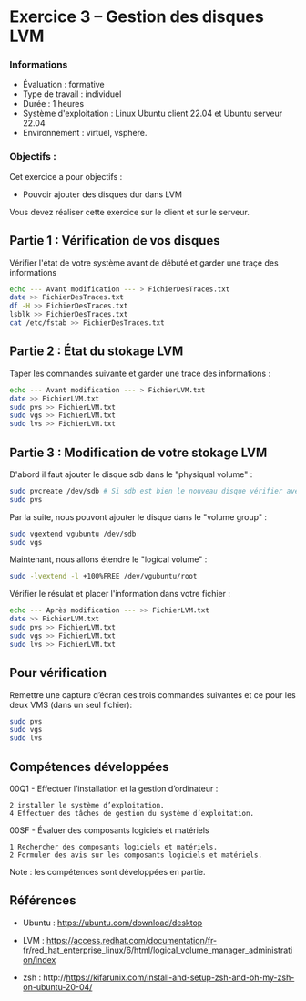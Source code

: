 # Exercice 3 – Gestion des disques LVM

### Informations
- Évaluation : formative
- Type de travail : individuel
- Durée : 1 heures
- Système d'exploitation : Linux Ubuntu client 22.04 et Ubuntu serveur 22.04
- Environnement : virtuel, vsphere.

### Objectifs :

Cet exercice a pour objectifs :
- Pouvoir ajouter des disques dur dans LVM

Vous devez réaliser cette exercice sur le client et sur le serveur.


## Partie 1 : Vérification de vos disques

Vérifier l'état de votre système avant de débuté et garder une traçe des informations 

```bash
echo --- Avant modification --- > FichierDesTraces.txt
date >> FichierDesTraces.txt
df -H >> FichierDesTraces.txt
lsblk >> FichierDesTraces.txt
cat /etc/fstab >> FichierDesTraces.txt
```

## Partie 2 : État du stokage LVM

Taper les commandes suivante et garder une trace des informations :

```bash
echo --- Avant modification --- > FichierLVM.txt
date >> FichierLVM.txt
sudo pvs >> FichierLVM.txt
sudo vgs >> FichierLVM.txt
sudo lvs >> FichierLVM.txt
```

## Partie 3 : Modification de votre stokage LVM

D'abord il faut ajouter le disque sdb dans le "physiqual volume" : 
```bash
sudo pvcreate /dev/sdb # Si sdb est bien le nouveau disque vérifier avec les commandes de la partie 2
sudo pvs
```

Par la suite, nous pouvont ajouter le disque dans le "volume group" :

```bash
sudo vgextend vgubuntu /dev/sdb
sudo vgs 
```
Maintenant, nous allons étendre le "logical volume" :

```bash
sudo -lvextend -l +100%FREE /dev/vgubuntu/root
```
Vérifier le résulat et placer l'information dans votre fichier : 
```bash
echo --- Après modification --- >> FichierLVM.txt
date >> FichierLVM.txt
sudo pvs >> FichierLVM.txt
sudo vgs >> FichierLVM.txt
sudo lvs >> FichierLVM.txt
```

## Pour vérification
Remettre une capture d’écran des trois commandes suivantes et ce pour les deux VMS (dans un seul fichier):
```bash
sudo pvs 
sudo vgs 
sudo lvs 
```
## Compétences développées


00Q1 - Effectuer l’installation et la gestion d’ordinateur :

    2 installer le système d’exploitation.
    4 Effectuer des tâches de gestion du système d’exploitation.

00SF - Évaluer des composants logiciels et matériels

    1 Rechercher des composants logiciels et matériels.
    2 Formuler des avis sur les composants logiciels et matériels.

Note : les compétences sont développées en partie.

## Références
- Ubuntu : https://ubuntu.com/download/desktop

- LVM : https://access.redhat.com/documentation/fr-fr/red_hat_enterprise_linux/6/html/logical_volume_manager_administration/index

- zsh : http://https://kifarunix.com/install-and-setup-zsh-and-oh-my-zsh-on-ubuntu-20-04/ 